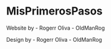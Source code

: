 # MisPrimerosPasos


 Website by - Rogerr Oliva - OldManRog
 
 Design by - Rogerr Oliva - OldManRog
